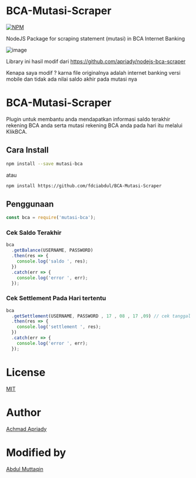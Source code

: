 # BCA-Mutasi-Scraper
[![NPM](https://nodei.co/npm/mutasi-bca.png?compact=true)](https://npmjs.org/package/mutasi-bca)


NodeJS Package for scraping statement (mutasi) in BCA Internet Banking 

![image](https://user-images.githubusercontent.com/31664438/130382645-3763dd51-3867-48b9-b671-7cf103507904.png)

Library ini hasil modif dari https://github.com/apriady/nodejs-bca-scraper

Kenapa saya modif ? karna file originalnya  adalah internet banking versi mobile dan tidak ada nilai saldo akhir pada mutasi nya


# BCA-Mutasi-Scraper

Plugin untuk membantu anda mendapatkan informasi saldo terakhir rekening BCA anda serta mutasi rekening BCA anda pada hari itu melalui KlikBCA.

## Cara Install

```bash
npm install --save mutasi-bca
```

atau

```bash
npm install https://github.com/fdciabdul/BCA-Mutasi-Scraper
```

## Penggunaan

```javascript
const bca = require('mutasi-bca');
```

### Cek Saldo Terakhir

```javascript
bca
  .getBalance(USERNAME, PASSWORD)
  .then(res => {
    console.log('saldo ', res);
  })
  .catch(err => {
    console.log('error ', err);
  });
```

### Cek Settlement Pada Hari tertentu

```javascript
bca
  .getSettlement(USERNAME, PASSWORD , 17 , 08 , 17 ,09) // cek tanggal 17 bulang 8 sampai tanggal 17 bulan 19 (30hari)
  .then(res => {
    console.log('settlement ', res);
  })
  .catch(err => {
    console.log('error ', err);
  });
```

# License

[MIT](https://github.com/fdciabdul/BCA-Mutasi-Scraper)

# Author

[Achmad Apriady](mailto:abdulmuttaqin456@gmail.com)

# Modified by
[Abdul Muttaqin](mailto:abdulmuttaqin456@gmail.com)
